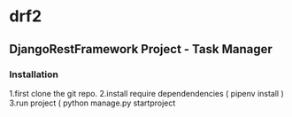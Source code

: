 # drf2
<h2>DjangoRestFramework Project - Task Manager </h2>
<h3>Installation</h3>
<p>
  1.first clone the git repo. 
  2.install require dependendencies ( pipenv install )
  3.run project ( python manage.py startproject 

</p>

